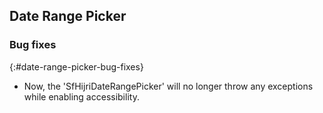 ## Date Range Picker

### Bug fixes
{:#date-range-picker-bug-fixes}

* Now, the 'SfHijriDateRangePicker' will no longer throw any exceptions while enabling accessibility.
